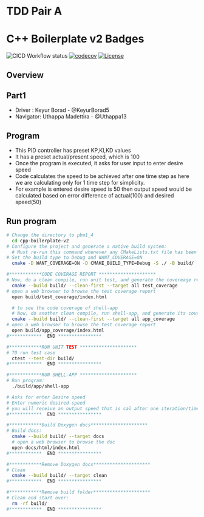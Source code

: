 # TDD Pair A
# C++ Boilerplate v2 Badges
![CICD Workflow status](https://github.com/keyurborad5/TTD_pairA/actions/workflows/run-unit-test-and-upload-codecov.yml/badge.svg) [![codecov](https://codecov.io/gh/keyurborad5/TTD_pairA/branch/main/graph/badge.svg)](https://codecov.io/gh/keyurborad5/TTD_pairA) [![License](https://img.shields.io/badge/license-MIT-blue.svg)](LICENSE)


## Overview
## Part1
- Driver : Keyur Borad - @KeyurBorad5
- Navigator: Uthappa Madettira - @Uthappa13

## Program
- This PID controller has preset KP,KI,KD values
- It has a preset actual/present speed, which is 100
- Once the program is executed, it asks for user input to enter desire speed
- Code calculates the speed to be achieved after one time step as here we are calculating only for 1 time step for simplicity.
- For example is entered desire speed is 50 then output speed would be calculated based on error difference of actual(100) and desired speed(50)


## Run program
```bash
# Change the directory to pbm1_4
  cd cpp-boilerplate-v2
# Configure the project and generate a native build system:
  # Must re-run this command whenever any CMakeLists.txt file has been changed
# Set the build type to Debug and WANT_COVERAGE=ON
  cmake -D WANT_COVERAGE=ON -D CMAKE_BUILD_TYPE=Debug -S ./ -B build/

#************CODE COVERAGE REPORT *********************
# Now, do a clean compile, run unit test, and generate the covereage report of unit tests
  cmake --build build/ --clean-first --target all test_coverage
# open a web browser to browse the test coverage report
  open build/test_coverage/index.html

  # to see the code coverage of shell-app
  # Now, do another clean compile, run shell-app, and generate its covereage report
  cmake --build build/ --clean-first --target all app_coverage
# open a web browser to browse the test coverage report
  open build/app_coverage/index.html
#************  END ****************

#************RUN UNIT TEST *********************
# TO run test case
  ctest --test-dir build/
#************  END ****************

#************RUN SHELL-APP *********************
# Run program:
  ./build/app/shell-app

# Asks for enter Desire speed
# Enter numeric desired speed
# you will receive an output speed that is cal after one iteration/time step of the PID controller. (Here actual speed is set to 100)
#************  END ****************

#************Build Doxygen docs*********************
# Build docs:
  cmake --build build/ --target docs
  # open a web browser to browse the doc
  open docs/html/index.html
#************  END ****************

#************Remove Doxygen docs*********************
# Clean
  cmake --build build/ --target clean
#************  END ****************

#************Remove build folder*********************
# Clean and start over:
  rm -rf build/
#************  END ****************
